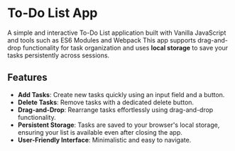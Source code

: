 # To-Do List App

A simple and interactive To-Do List application built with Vanilla JavaScript and tools such as ES6 Modules and Webpack
This app supports drag-and-drop functionality for task organization and uses **local storage** to save your tasks persistently across sessions.

## Features

- **Add Tasks**: Create new tasks quickly using an input field and a button.
- **Delete Tasks**: Remove tasks with a dedicated delete button.
- **Drag-and-Drop**: Rearrange tasks effortlessly using drag-and-drop functionality.
- **Persistent Storage**: Tasks are saved to your browser's local storage, ensuring your list is available even after closing the app.
- **User-Friendly Interface**: Minimalistic and easy to navigate.
